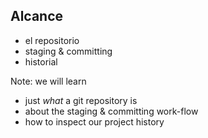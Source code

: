## Alcance

- el repositorio
- staging & committing
- historial

Note:
we will learn

- just _what_ a git repository is
- about the staging & committing work-flow
- how to inspect our project history
